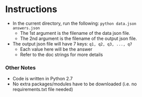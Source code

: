 # Instructions
- In the current directory, run the following:
  `python data.json answers.json`
  - The 1st argument is the filename of the data json file.
  - The 2nd argument is the filename of the output json file.
- The output json file will have 7 keys: `q1, q2, q3, ..., q7`
  - Each value here will be the answer
  - Refer to the doc strings for more details

### Other Notes
- Code is written in Python 2.7
- No extra packages/modules have to be downloaded (i.e. no requirements.txt file needed)
